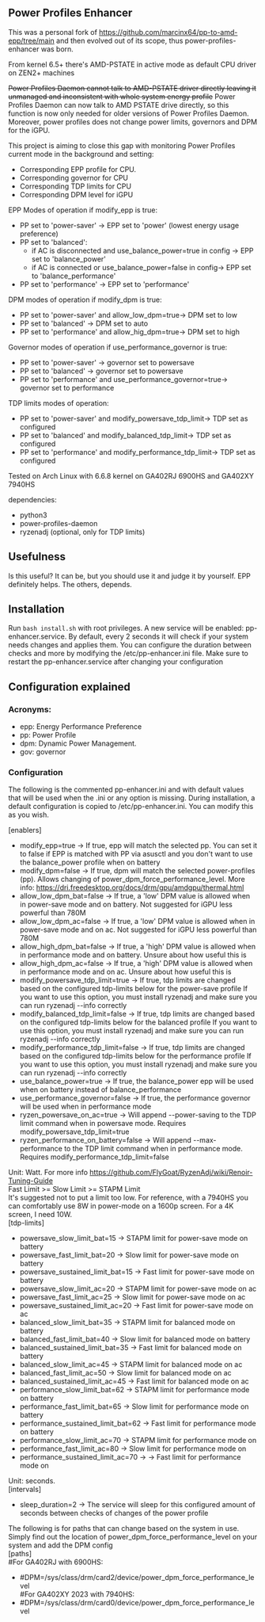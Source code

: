 ## Power Profiles Enhancer

This was a personal fork of https://github.com/marcinx64/pp-to-amd-epp/tree/main and then evolved out of its
scope, thus power-profiles-enhancer was born.

From kernel 6.5+ there's AMD-PSTATE in active mode as default CPU driver on ZEN2+ machines

~~Power Profiles Daemon cannot talk to AMD-PSTATE driver directly leaving it unmanaged and inconsistent with whole system
energy profile~~ Power Profiles Daemon can now talk to AMD PSTATE drive directly, so this function is now only needed for older versions of Power Profiles Daemon. Moreover, power profiles does not change power limits, governors and DPM for the iGPU.

This project is aiming to close this gap with monitoring Power Profiles current mode in the background and setting:

* Corresponding EPP profile for CPU.
* Corresponding governor for CPU
* Corresponding TDP limits for CPU
* Corresponding DPM level for iGPU


EPP Modes of operation if modify_epp is true:

* PP set to 'power-saver' -> EPP set to 'power' (lowest energy usage preference)
* PP set to 'balanced':
    * if AC is disconnected and use_balance_power=true in config -> EPP set to 'balance_power'
    * if AC is connected or use_balance_power=false in config-> EPP set to 'balance_performance'
* PP set to 'performance' -> EPP set to 'performance'

DPM modes of operation if modify_dpm is true:

* PP set to 'power-saver' and allow_low_dpm=true-> DPM set to low
* PP set to 'balanced' -> DPM set to auto
* PP set to 'performance' and allow_hig_dpm=true-> DPM set to high

Governor modes of operation if use_performance_governor is true:

* PP set to 'power-saver' -> governor set to powersave
* PP set to 'balanced' -> governor set to powersave
* PP set to 'performance' and use_performance_governor=true-> governor set to performance

TDP limits modes of operation:

* PP set to 'power-saver' and modify_powersave_tdp_limit-> TDP set as configured
* PP set to 'balanced' and modify_balanced_tdp_limit-> TDP set as configured
* PP set to 'performance' and modify_performance_tdp_limit-> TDP set as configured

Tested on Arch Linux with 6.6.8 kernel on GA402RJ 6900HS and GA402XY 7940HS

dependencies:
* python3
* power-profiles-daemon
* ryzenadj (optional, only for TDP limits)

## Usefulness

Is this useful? It can be, but you should use it and judge it by yourself.
EPP definitely helps. The others, depends.

## Installation

Run ```bash install.sh``` with root privileges. A new service will be enabled: pp-enhancer.service. By default, every 2 seconds it will check if your system needs changes and applies them. You can configure the duration between checks and more by modifying the /etc/pp-enhancer.ini file. Make sure to restart the pp-enhancer.service after changing your configuration

## Configuration explained

### Acronyms:
* epp: Energy Performance Preference
* pp: Power Profile
* dpm: Dynamic Power Management.
* gov: governor

### Configuration

The following is the commented pp-enhancer.ini and with default values that will be used when the .ini or any option
is missing. During installation, a default configuration is copied to /etc/pp-enhancer.ini. You can modify this as you wish.

[enablers]
* modify_epp=true -> If true, epp will match the selected pp. You can set it to false if EPP is matched with PP via asusctl
                    and you don't want to use the balance_power profile when on battery
* modify_dpm=false  -> If true, dpm will match the selected power-profiles (pp). Allows changing of 
                     power_dpm_force_performance_level. More info: https://dri.freedesktop.org/docs/drm/gpu/amdgpu/thermal.html
* allow_low_dpm_bat=false -> If true, a 'low' DPM value is allowed when in power-save mode and on battery. Not suggested for iGPU less powerful than 780M
* allow_low_dpm_ac=false -> If true, a 'low' DPM value is allowed when in power-save mode and on ac. Not suggested for iGPU less powerful than 780M
* allow_high_dpm_bat=false -> If true, a 'high' DPM value is allowed when in performance mode and on battery. Unsure about how useful this is
* allow_high_dpm_ac=false -> If true, a 'high' DPM value is allowed when in performance mode and on ac. Unsure about how useful this is
* modify_powersave_tdp_limit=true -> If true, tdp limits are changed based on the configured tdp-limits below for the power-save profile
                    If you want to use this option, you must install ryzenadj and make sure you can run ryzenadj --info correctly
* modify_balanced_tdp_limit=false -> If true, tdp limits are changed based on the configured tdp-limits below for the balanced profile
                    If you want to use this option, you must install ryzenadj and make sure you can run ryzenadj --info correctly
* modify_performance_tdp_limit=false -> If true, tdp limits are changed based on the configured tdp-limits below for the performance profile
                    If you want to use this option, you must install ryzenadj and make sure you can run ryzenadj --info correctly
* use_balance_power=true -> If true, the balance_power epp will be used when on battery instead of balance_performance
* use_performance_governor=false -> If true, the performance governor will be used when in performance mode
* ryzen_powersave_on_ac=true -> Will append --power-saving to the TDP limit command when in powersave mode. Requires modify_powersave_tdp_limit=true
* ryzen_performance_on_battery=false -> Will append --max-performance to the TDP limit command when in performance mode. Requires modify_performance_tdp_limit=false


Unit: Watt. For more info 
https://github.com/FlyGoat/RyzenAdj/wiki/Renoir-Tuning-Guide  
Fast Limit >= Slow Limit >= STAPM Limit  
It's suggested not to put a limit too low.  For reference, with a 7940HS you can comfortably use 8W in power-mode on a 
1600p screen. For a 4K screen, I need 10W.  
[tdp-limits] 
* powersave_slow_limit_bat=15 ->  STAPM limit for power-save mode on battery
* powersave_fast_limit_bat=20 -> Slow limit for power-save mode on battery
* powersave_sustained_limit_bat=15 -> Fast limit for power-save mode on battery
* powersave_slow_limit_ac=20 ->  STAPM limit for power-save mode on ac
* powersave_fast_limit_ac=25 -> Slow limit for power-save mode on ac
* powersave_sustained_limit_ac=20 -> Fast limit for power-save mode on ac
* balanced_slow_limit_bat=35 -> STAPM limit for balanced mode on battery
* balanced_fast_limit_bat=40 -> Slow limit for balanced mode on battery
* balanced_sustained_limit_bat=35 -> Fast limit for balanced mode on battery
* balanced_slow_limit_ac=45 -> STAPM limit for balanced mode on ac
* balanced_fast_limit_ac=50 -> Slow limit for balanced mode on ac
* balanced_sustained_limit_ac=45 -> Fast limit for balanced mode on ac
* performance_slow_limit_bat=62 ->  STAPM limit for performance mode on battery
* performance_fast_limit_bat=65 -> Slow limit for performance mode on battery
* performance_sustained_limit_bat=62 -> Fast limit for performance mode on battery
* performance_slow_limit_ac=70 -> STAPM limit for performance mode on
* performance_fast_limit_ac=80 -> Slow limit for performance mode on
* performance_sustained_limit_ac=70 -> -> Fast limit for performance mode on

Unit: seconds.  
[intervals]
* sleep_duration=2 -> The service will sleep for this configured amount of seconds between checks of changes
                    of the power profile


The following is for paths that can change based on the system in use. Simply find out the location of 
power_dpm_force_performance_level on your system and add the DPM config  
[paths]  
#For GA402RJ with 6900HS:
* #DPM=/sys/class/drm/card2/device/power_dpm_force_performance_level  
#For GA402XY 2023 with 7940HS:
* #DPM=/sys/class/drm/card0/device/power_dpm_force_performance_level
